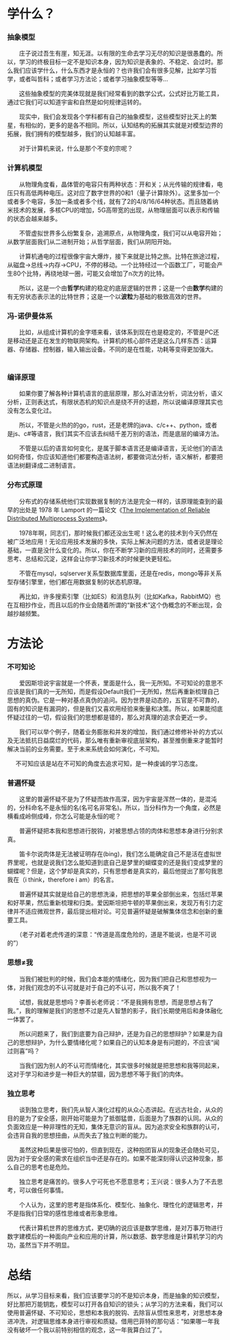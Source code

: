 # 学什么？

### 抽象模型

　　庄子说过吾生有崖，知无涯。以有限的生命去学习无尽的知识是很愚蠢的。所以，学习的终极目标一定不是知识本身，因为知识是表象的、不稳定、会过时。那么我们应该学什么，什么东西才是永恒的？也许我们会有很多见解，比如学习哲学，或者叫哲科；或者学习方法论；或者学习抽象模型等等…

       这些抽象模型的完美体现就是我们经常看到的数学公式，公式好比万能工具，通过它我们可以知道宇宙和自然是如何规律运转的。

　　现实中，我们会发现各个学科都有自己的抽象模型，这些模型好比天上的繁星，有相似的，更多的是各不相同。所以，认知结构的拓展其实就是对模型边界的拓展，我们拥有的模型越多，我们的认知越丰富。

　　对于计算机来说，什么是那个不变的宗呢？

### 计算机模型

　　从物理角度看，晶体管的电容只有两种状态：开和关；从光传输的规律看，电压只有高低两种电压。这对应了数字世界的0和1（量子计算除外）。这里多加一个或者多个电容，多加一条或者多个线，就有了2的4/8/16/64种状态。而且随着纳米技术的发展，多核CPU的增加，5G高带宽的出现，从物理层面可以表示和传输的状态会越来越多。

　　不管虚拟世界多么纷繁复杂，追溯原点，从物理角度，我们可以从电容开始；从数学层面我们从二进制开始；从哲学层面，我们从阴阳开始。

　　计算机通电的过程很像宇宙大爆炸，接下来就是比特之旅。比特在旅途过程，从磁盘->总线->内存->CPU，不停的移动。一个比特经过一个函数工厂，可能会产生80个比特，再绕地球一圈，可能又会增加了n次方的比特。

　　所以，这是一个由**哲学**构建的稳定的底层逻辑的世界；这是一个由**数学**构建的有无穷状态表示法的比特世界；这是一个以**波粒**为基础的极致高效的世界。

### 冯-诺伊曼体系

　　比如，从组成计算机的金字塔来看，该体系到现在也是稳定的，不管是PC还是移动还是正在发生的物联网架构。计算机的核心部件还是这么几样东西：运算器、存储器、控制器，输入输出设备。不同的是在性能，功耗等变得更加强大。
　　
### 编译原理

　　如果你要了解各种计算机语言的底层原理，那么对语法分析，词法分析，语义分析，正则表达式，有限状态机的知识点是绕不开的话题，所以说编译原理其实也没有怎么变化过。

　　所以，不管是火热的的go，rust，还是老牌的java、c/c++、python，或者是js、c#等语言，我们其实不应该去纠结千差万别的语法，而是底层的编译方法。

　　不管是以后的语言如何变化，是属于脚本语言还是编译语言，无论他们的语法如何奇怪，你应该知道他们都要构造语法树，都要做词法分析，语义解析，都要把语法树翻译成二进制语言。

### 分布式原理

　　分布式的存储系统他们实现数据复制的方法是完全一样的，该原理能查到的最早的出处是 1978 年 Lamport 的一篇论文《[The Implementation of Reliable Distributed Multiprocess Systems](http://lamport.azurewebsites.net/pubs/implementation.pdf)》。

　　1978年啊，同志们，那时候我们都还没出生呢！这么老的技术到今天仍然在被广泛地应用！无论应用技术发展的多快，实际上解决问题的方法，或者说是理论基础，一直是没什么变化的。所以，你在不断学习新的应用技术的同时，还需要多思考、总结和沉淀，这样会让你学习新技术的时候更快更轻松。

　　不管在mysql，sqlserver关系型数据库里面，还是在redis，mongo等非关系型存储引擎里，他们都在用数据复制的状态机原理。

　　再比如，许多搜索引擎（比如ES）和消息队列（比如Kafka，RabbitMQ）也在互相抄作业，而且以后的作业会随着所谓的“新技术”这个伪概念的不断出现，会越抄越频繁。
# 方法论

### 不可知论

　　爱因斯坦说宇宙就是一个怀表，里面是什么，我一无所知。不可知论的意思不应该是我们真的一无所知，而是假设Default我们一无所知，然后再重新梳理自己思想的真伪。它是一种对基点真伪的追问。因为世界是动态的，五官是不可靠的，固有的知识是有漏洞的，但是我们又喜欢用经验来衡量和决策。所以，如果能彻底怀疑过往的一切，假设我们的思想都是错的，那么对真理的追求会更近一步。

　　我们可以举个例子，随着业务膨胀和并发的增加，我们通过修修补补的方式以及无法抵抗日益腐烂的代码，那么唯有重新审视底层架构，甚至推倒重来才能暂时解决当前的业务需要。至于未来系统会如何演化，不可知。

     不可知应该是站在不可知的角度去追求可知，是一种虔诚的学习态度。



### 普遍怀疑

　　这里的普遍怀疑不是为了怀疑而故作高深，因为宇宙是浑然一体的，是混沌的，分科命名不是永恒的名(名可名非常名)。所以，当分科作为一个角度，必然是横看成岭侧成峰，你怎么可能是永恒的呢？

　　普遍怀疑把本我和思想进行脱钩，对被思想占领的肉体和思想本身进行分别求真。

　　笛卡尔说肉体是无法被证明存在(bing)，我们怎么能确定自己不是活在虚拟世界里呢，也就是说我们怎么能知道到底自己是梦里的蝴蝶变的还是我们变成梦里的蝴蝶呢？但是，这个梦却是真实的，只有思想者是真实的，最后他提出了那句我思我在（i think，therefore i am）的名言。

　　普遍怀疑其实就是给自己的思想洗澡，把思想的苹果全部倒出来，包括烂苹果和好苹果，然后重新梳理和归类。爱因斯坦把牛顿的苹果倒出来，发现万有引力定律并不适应微观世界，最后提出相对论。可见普遍怀疑是破解集体信念和创新的重要工具。

　　（老子对着老虎传道的深意：“传道是高度危险的，道是不能说，也是不可说的”）

### 思想≠我

　　当我们被批判的时候，我们会本能的情绪化，因为我们把自己和思想视为一体，对我们观念的不认可就是对于自己的不认可，所以我不爽了！

　　试想，我就是思想吗？李善长老师说：“不是我拥有思想，而是思想占有了我。”，我的理解是我们的思想不过是先人智慧的影子，我们长期使用后和身体融化一体罢了。

　　所以问题来了，我们到底要为自己辩护，还是为自己的思想辩护？如果是为自己的思想辩护，为什么要情绪化呢？如果自己的认知本身是有问题的，不应该“闻过则喜”吗？

　　当我们因为别人的不认可而情绪化，其实很多时候就是把思想和我等同起来，这对于学习和进步是一种巨大的禁锢，因为思想不等于我们的肉体。
### 独立思考

　　谈到独立思考，我们先从智人演化过程的从众心态讲起。在远古社会，从众的目的是为了安全感，刚开始可能是为了抵御猛兽，后面是为了族群的认同。从众的负面效应是一种非理性的无知，集体无意识的盲从。因为追求安全和族群的认可，会违背自我的思想扭曲，从而失去了独立判断的能力。

　　虽然这种后果是很可怕的，但直到现在，这种抱团盲从的现象还会随处可见，因为对于安全感的需求在组织当中还是存在的。如果不能深刻得认识这种现象，那么自己的思考也是危险。

　　独立思考是痛苦的。很多人宁可死也不愿意思考；王兴说：很多人为了不去思考，可以做任何事情。

　　个人认为，这里的思考是指体系化、模型化、抽象化、理性化的逻辑思考，并不是指我们日常的感性思维或者形象思维。

　　代表计算机世界的思维方式，更切确的说应该是数学思维，是对万事万物进行数字建模后的一种面向产业和应用的计算，所以数感、数学思维是计算机学习的内功，虽然当下并不明显。

# 总结
所以，从学习目标来看，我们应该要学习的不是知识本身，而是抽象的知识模型，好比那把万能钥匙，模型可以打开各自知识的锁头；从学习的方法来看，我们可以使用普遍怀疑、不可知论，思想和本我的脱钩、去除盲从惯性来思考，对思想本身进冲洗，对逻辑思维本身进行审视和质疑。借用巴菲特的那句话：“如果哪一年我没有破坏一个我以前特别相信的观念，这一年我算白过了”。